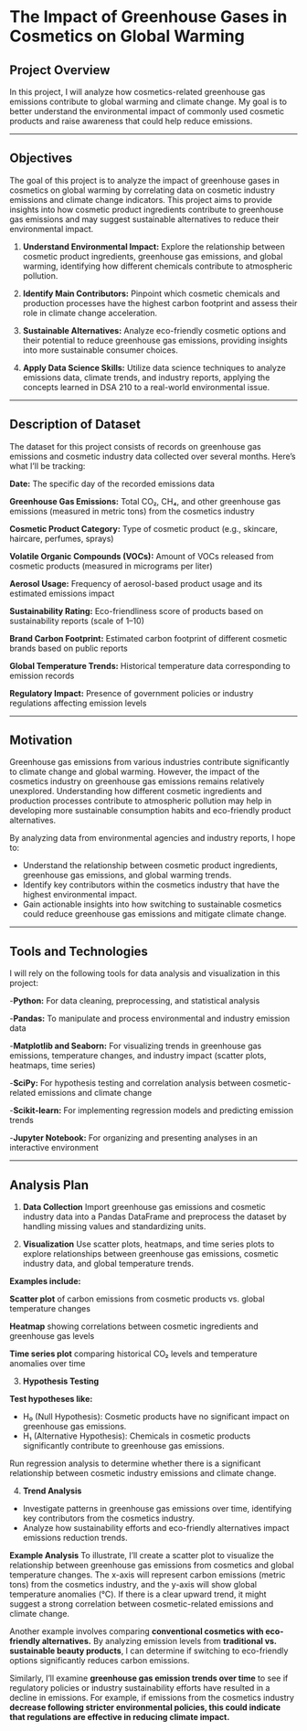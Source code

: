 # The Impact of Greenhouse Gases in Cosmetics on Global Warming

## Project Overview
In this project, I will analyze how cosmetics-related greenhouse gas emissions contribute to global warming and climate change. My goal is to better understand the environmental impact of commonly used cosmetic products and raise awareness that could help reduce emissions.

---

## Objectives
The goal of this project is to analyze the impact of greenhouse gases in cosmetics on global warming by correlating data on cosmetic industry emissions and climate change indicators. This project aims to provide insights into how cosmetic product ingredients contribute to greenhouse gas emissions and may suggest sustainable alternatives to reduce their environmental impact.

1. **Understand Environmental Impact:**
Explore the relationship between cosmetic product ingredients, greenhouse gas emissions, and global warming, identifying how different chemicals contribute to atmospheric pollution.

2. **Identify Main Contributors:**
Pinpoint which cosmetic chemicals and production processes have the highest carbon footprint and assess their role in climate change acceleration.

3. **Sustainable Alternatives:**
Analyze eco-friendly cosmetic options and their potential to reduce greenhouse gas emissions, providing insights into more sustainable consumer choices.

4. **Apply Data Science Skills:**
Utilize data science techniques to analyze emissions data, climate trends, and industry reports, applying the concepts learned in DSA 210 to a real-world environmental issue.

---

## **Description of Dataset**
The dataset for this project consists of records on greenhouse gas emissions and cosmetic industry data collected over several months. Here’s what I’ll be tracking:

**Date:** The specific day of the recorded emissions data

**Greenhouse Gas Emissions:** 
Total CO₂, CH₄, and other greenhouse gas emissions (measured in metric tons) from the cosmetics industry

**Cosmetic Product Category:** 
Type of cosmetic product (e.g., skincare, haircare, perfumes, sprays)

**Volatile Organic Compounds (VOCs):** 
Amount of VOCs released from cosmetic products (measured in micrograms per liter)

**Aerosol Usage:** 
Frequency of aerosol-based product usage and its estimated emissions impact

**Sustainability Rating:** 
Eco-friendliness score of products based on sustainability reports (scale of 1–10)

**Brand Carbon Footprint:** 
Estimated carbon footprint of different cosmetic brands based on public reports

**Global Temperature Trends:** 
Historical temperature data corresponding to emission records

**Regulatory Impact:** 
Presence of government policies or industry regulations affecting emission levels

---

## **Motivation**

Greenhouse gas emissions from various industries contribute significantly to climate change and global warming. However, the impact of the cosmetics industry on greenhouse gas emissions remains relatively unexplored. Understanding how different cosmetic ingredients and production processes contribute to atmospheric pollution may help in developing more sustainable consumption habits and eco-friendly product alternatives.

By analyzing data from environmental agencies and industry reports, I hope to:
- Understand the relationship between cosmetic product ingredients, greenhouse gas emissions, and global warming trends.
- Identify key contributors within the cosmetics industry that have the highest environmental impact.
- Gain actionable insights into how switching to sustainable cosmetics could reduce greenhouse gas emissions and mitigate climate change.

---

## Tools and Technologies

I will rely on the following tools for data analysis and visualization in this project:

-**Python:** For data cleaning, preprocessing, and statistical analysis

-**Pandas:** To manipulate and process environmental and industry emission data

-**Matplotlib and Seaborn:** For visualizing trends in greenhouse gas emissions, temperature changes, and industry impact (scatter plots, heatmaps, time series)

-**SciPy:** For hypothesis testing and correlation analysis between cosmetic-related emissions and climate change

-**Scikit-learn:** For implementing regression models and predicting emission trends

-**Jupyter Notebook:** For organizing and presenting analyses in an interactive environment

---

## Analysis Plan

1. **Data Collection**
Import greenhouse gas emissions and cosmetic industry data into a Pandas DataFrame and preprocess the dataset by handling missing values and standardizing units.

2. **Visualization**
Use scatter plots, heatmaps, and time series plots to explore relationships between greenhouse gas emissions, cosmetic industry data, and global temperature trends.

**Examples include:**

**Scatter plot** of carbon emissions from cosmetic products vs. global temperature changes

**Heatmap** showing correlations between cosmetic ingredients and greenhouse gas levels

**Time series plot** comparing historical CO₂ levels and temperature anomalies over time


3. **Hypothesis Testing**

**Test hypotheses like:**
- H₀ (Null Hypothesis): Cosmetic products have no significant impact on greenhouse gas emissions.
- H₁ (Alternative Hypothesis): Chemicals in cosmetic products significantly contribute to greenhouse gas emissions.

Run regression analysis to determine whether there is a significant relationship between cosmetic industry emissions and climate change.


4. **Trend Analysis**

- Investigate patterns in greenhouse gas emissions over time, identifying key contributors from the cosmetics industry.
- Analyze how sustainability efforts and eco-friendly alternatives impact emissions reduction trends.


**Example Analysis**
To illustrate, I’ll create a scatter plot to visualize the relationship between greenhouse gas emissions from cosmetics and global temperature changes. The x-axis will represent carbon emissions (metric tons) from the cosmetics industry, and the y-axis will show global temperature anomalies (°C). If there is a clear upward trend, it might suggest a strong correlation between cosmetic-related emissions and climate change.

Another example involves comparing **conventional cosmetics with eco-friendly alternatives.** By analyzing emission levels from **traditional vs. sustainable beauty products**, I can determine if switching to eco-friendly options significantly reduces carbon emissions.

Similarly, I’ll examine **greenhouse gas emission trends over time** to see if regulatory policies or industry sustainability efforts have resulted in a decline in emissions. For example, if emissions from the cosmetics industry **decrease following stricter environmental policies, this could indicate that regulations are effective in reducing climate impact.**


